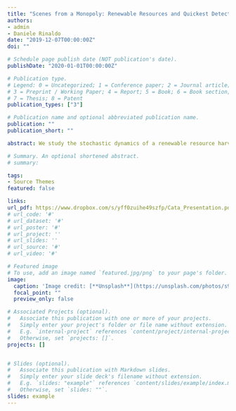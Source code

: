 ```yaml
---
title: "Scenes from a Monopoly: Renewable Resources and Quickest Detection of Regime Shifts"
authors:
- admin
- Daniele Rinaldo
date: "2019-12-07T00:00:00Z"
doi: ""

# Schedule page publish date (NOT publication's date).
publishDate: "2020-01-01T00:00:00Z"

# Publication type.
# Legend: 0 = Uncategorized; 1 = Conference paper; 2 = Journal article;
# 3 = Preprint / Working Paper; 4 = Report; 5 = Book; 6 = Book section;
# 7 = Thesis; 8 = Patent
publication_types: ["3"]

# Publication name and optional abbreviated publication name.
publication: ""
publication_short: ""

abstract: We study the stochastic dynamics of a renewable resource harvested by a monopolist firm. We introduce a framework where harvesting sequentially affects the resource's potential to regenerate. We model the decisions of a monopolist firm whose objective is to find the profit-maximizing harvesting policy while simultaneously detecting in the quickest time possible the change in regime. The model explicitly considers non-stationary dynamics in order to represent the sequential nature of the detection process. Additionally, we study the probability of extinction in each period, and show how it may be optimal for the monopolist to stop or modify extraction to allow the resource to regenerate.

# Summary. An optional shortened abstract.
# summary: 

tags:
- Source Themes
featured: false

links:
url_pdf: https://www.dropbox.com/s/yff0zuihe49szfp/Cata_Presentation.pdf?dl=0
# url_code: '#'
# url_dataset: '#'
# url_poster: '#'
# url_project: ''
# url_slides: ''
# url_source: '#'
# url_video: '#'

# Featured image
# To use, add an image named `featured.jpg/png` to your page's folder. 
image:
  caption: 'Image credit: [**Unsplash**](https://unsplash.com/photos/s9CC2SKySJM)'
  focal_point: ""
  preview_only: false

# Associated Projects (optional).
#   Associate this publication with one or more of your projects.
#   Simply enter your project's folder or file name without extension.
#   E.g. `internal-project` references `content/project/internal-project/index.md`.
#   Otherwise, set `projects: []`.
projects: []


# Slides (optional).
#   Associate this publication with Markdown slides.
#   Simply enter your slide deck's filename without extension.
#   E.g. `slides: "example"` references `content/slides/example/index.md`.
#   Otherwise, set `slides: ""`.
slides: example
---
```



